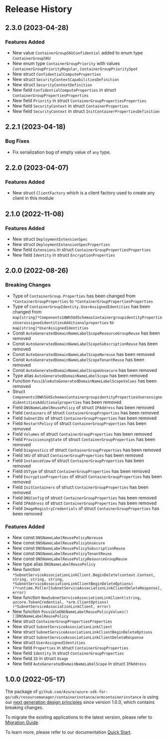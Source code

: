 # Release History

## 2.3.0 (2023-04-28)
### Features Added

- New value `ContainerGroupSKUConfidential` added to enum type `ContainerGroupSKU`
- New enum type `ContainerGroupPriority` with values `ContainerGroupPriorityRegular`, `ContainerGroupPrioritySpot`
- New struct `ConfidentialComputeProperties`
- New struct `SecurityContextCapabilitiesDefinition`
- New struct `SecurityContextDefinition`
- New field `ConfidentialComputeProperties` in struct `ContainerGroupPropertiesProperties`
- New field `Priority` in struct `ContainerGroupPropertiesProperties`
- New field `SecurityContext` in struct `ContainerProperties`
- New field `SecurityContext` in struct `InitContainerPropertiesDefinition`


## 2.2.1 (2023-04-18)
### Bug Fixes

- Fix serialization bug of empty value of `any` type.


## 2.2.0 (2023-04-07)
### Features Added

- New struct `ClientFactory` which is a client factory used to create any client in this module


## 2.1.0 (2022-11-08)
### Features Added

- New struct `DeploymentExtensionSpec`
- New struct `DeploymentExtensionSpecProperties`
- New field `Extensions` in struct `ContainerGroupPropertiesProperties`
- New field `Identity` in struct `EncryptionProperties`


## 2.0.0 (2022-08-26)
### Breaking Changes

- Type of `ContainerGroup.Properties` has been changed from `*ContainerGroupProperties` to `*ContainerGroupPropertiesProperties`
- Type of `ContainerGroupIdentity.UserAssignedIdentities` has been changed from `map[string]*Components10Wh5UdSchemasContainergroupidentityPropertiesUserassignedidentitiesAdditionalproperties` to `map[string]*UserAssignedIdentities`
- Const `AutoGeneratedDomainNameLabelScopeResourceGroupReuse` has been removed
- Const `AutoGeneratedDomainNameLabelScopeSubscriptionReuse` has been removed
- Const `AutoGeneratedDomainNameLabelScopeNoreuse` has been removed
- Const `AutoGeneratedDomainNameLabelScopeTenantReuse` has been removed
- Const `AutoGeneratedDomainNameLabelScopeUnsecure` has been removed
- Type alias `AutoGeneratedDomainNameLabelScope` has been removed
- Function `PossibleAutoGeneratedDomainNameLabelScopeValues` has been removed
- Struct `Components10Wh5UdSchemasContainergroupidentityPropertiesUserassignedidentitiesAdditionalproperties` has been removed
- Field `DNSNameLabelReusePolicy` of struct `IPAddress` has been removed
- Field `Containers` of struct `ContainerGroupProperties` has been removed
- Field `SubnetIDs` of struct `ContainerGroupProperties` has been removed
- Field `RestartPolicy` of struct `ContainerGroupProperties` has been removed
- Field `Volumes` of struct `ContainerGroupProperties` has been removed
- Field `ProvisioningState` of struct `ContainerGroupProperties` has been removed
- Field `Diagnostics` of struct `ContainerGroupProperties` has been removed
- Field `SKU` of struct `ContainerGroupProperties` has been removed
- Field `InstanceView` of struct `ContainerGroupProperties` has been removed
- Field `OSType` of struct `ContainerGroupProperties` has been removed
- Field `EncryptionProperties` of struct `ContainerGroupProperties` has been removed
- Field `InitContainers` of struct `ContainerGroupProperties` has been removed
- Field `DNSConfig` of struct `ContainerGroupProperties` has been removed
- Field `IPAddress` of struct `ContainerGroupProperties` has been removed
- Field `ImageRegistryCredentials` of struct `ContainerGroupProperties` has been removed

### Features Added

- New const `DNSNameLabelReusePolicyNoreuse`
- New const `DNSNameLabelReusePolicyUnsecure`
- New const `DNSNameLabelReusePolicySubscriptionReuse`
- New const `DNSNameLabelReusePolicyTenantReuse`
- New const `DNSNameLabelReusePolicyResourceGroupReuse`
- New type alias `DNSNameLabelReusePolicy`
- New function `*SubnetServiceAssociationLinkClient.BeginDelete(context.Context, string, string, string, *SubnetServiceAssociationLinkClientBeginDeleteOptions) (*runtime.Poller[SubnetServiceAssociationLinkClientDeleteResponse], error)`
- New function `NewSubnetServiceAssociationLinkClient(string, azcore.TokenCredential, *arm.ClientOptions) (*SubnetServiceAssociationLinkClient, error)`
- New function `PossibleDNSNameLabelReusePolicyValues() []DNSNameLabelReusePolicy`
- New struct `ContainerGroupPropertiesProperties`
- New struct `SubnetServiceAssociationLinkClient`
- New struct `SubnetServiceAssociationLinkClientBeginDeleteOptions`
- New struct `SubnetServiceAssociationLinkClientDeleteResponse`
- New struct `UserAssignedIdentities`
- New field `Properties` in struct `ContainerGroupProperties`
- New field `Identity` in struct `ContainerGroupProperties`
- New field `ID` in struct `Usage`
- New field `AutoGeneratedDomainNameLabelScope` in struct `IPAddress`


## 1.0.0 (2022-05-17)

The package of `github.com/Azure/azure-sdk-for-go/sdk/resourcemanager/containerinstance/armcontainerinstance` is using our [next generation design principles](https://azure.github.io/azure-sdk/general_introduction.html) since version 1.0.0, which contains breaking changes.

To migrate the existing applications to the latest version, please refer to [Migration Guide](https://aka.ms/azsdk/go/mgmt/migration).

To learn more, please refer to our documentation [Quick Start](https://aka.ms/azsdk/go/mgmt).